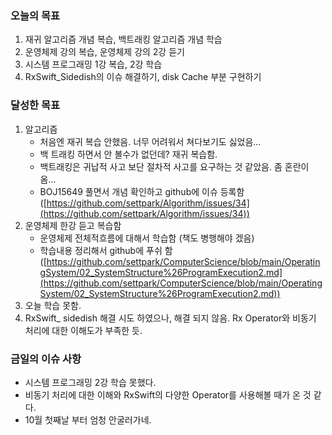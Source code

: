 ### 오늘의 목표

1. 재귀 알고리즘 개념 복습, 백트래킹 알고리즘 개념 학습
2. 운영체제 강의 복습, 운영체제 강의 2강 듣기
3. 시스템 프로그래밍 1강 복습, 2강 학습
4. RxSwift_Sidedish의 이슈 해결하기, disk Cache 부분 구현하기

### 달성한 목표

1. 알고리즘
    - 처음엔 재귀 복습 안했음. 너무 어려워서 쳐다보기도 싫었음...
    - 백 트래킹 하면서 안 볼수가 없던데? 재귀 복습함.
    - 백트래킹은 귀납적 사고 보단 절차적 사고를 요구하는 것 같았음. 좀 혼란이 옴...
    - BOJ15649 풀면서 개념 확인하고 github에 이슈 등록함 ([https://github.com/settpark/Algorithm/issues/34](https://github.com/settpark/Algorithm/issues/34))
2. 운영체제 한강 듣고 복습함
    - 운영체제 전체적흐름에 대해서 학습함 (책도 병행해야 겠음)
    - 학습내용 정리해서 github에 푸쉬 함([https://github.com/settpark/ComputerScience/blob/main/OperatingSystem/02_SystemStructure%26ProgramExecution2.md](https://github.com/settpark/ComputerScience/blob/main/OperatingSystem/02_SystemStructure%26ProgramExecution2.md))
3. 오늘 학습 못함.
4. RxSwift_ sidedish 해결 시도 하였으나, 해결 되지 않음. Rx Operator와 비동기 처리에 대한 이해도가 부족한 듯.

### 금일의 이슈 사항

- 시스템 프로그래밍 2강 학습 못했다.
- 비동기 처리에 대한 이해와 RxSwift의 다양한 Operator를 사용해볼 때가 온 것 같다.
- 10월 첫째날 부터 엄청 안굴러가네.